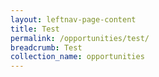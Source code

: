 ```yaml
---
layout: leftnav-page-content
title: Test
permalink: /opportunities/test/
breadcrumb: Test
collection_name: opportunities
---
```

